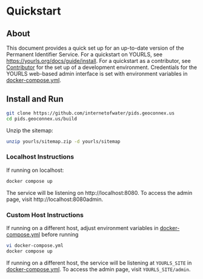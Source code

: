 # Quickstart

## About

This document provides a quick set up for an up-to-date version of the Permanent Identifier Service. For a quickstart on YOURLS, see https://yourls.org/docs/guide/install. 
For a quickstart as a contributor, see [Contributor](./contributor/) for the set up of a development environment.
Credentials for the YOURLS web-based admin interface is set with environment variables in [docker-compose.yml](/build/docker-compose.yml).

## Install and Run

```bash
git clone https://github.com/internetofwater/pids.geoconnex.us
cd pids.geoconnex.us/build
```

Unzip the sitemap:
```bash
unzip yourls/sitemap.zip -d yourls/sitemap
```

### Localhost Instructions

If running on localhost:
```bash
docker compose up
```
The service will be listening on http://localhost:8080.
To access the admin page, visit http://localhost:8080admin.

### Custom Host Instructions

If running on a different host, adjust environment variables 
in [docker-compose.yml](../build/docker-compose.yml) before running
```bash
vi docker-compose.yml
docker compose up
```

If running on a different host, the service will be listening at ``YOURLS_SITE`` in [docker-compose.yml](/build/docker-compose.yml).
To access the admin page, visit ``YOURLS_SITE/admin``.
